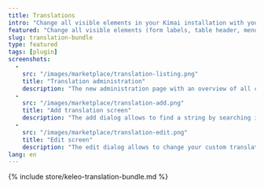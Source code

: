 ```yaml
---
title: Translations
intro: "Change all visible elements in your Kimai installation with your own translations"
featured: "Change all visible elements (form labels, table header, menu items ...) in your Kimai installation with your own translations"
slug: translation-bundle
type: featured
tags: [plugin]
screenshots:
  -  
    src: "/images/marketplace/translation-listing.png"
    title: "Translation administration"
    description: "The new administration page with an overview of all changed translations"
  - 
    src: "/images/marketplace/translation-add.png"
    title: "Add translation screen"
    description: "The add dialog allows to find a string by searching its content"
  - 
    src: "/images/marketplace/translation-edit.png"
    title: "Edit screen"
    description: "The edit dialog allows to change your custom translation"
lang: en
---
```


{% include store/keleo-translation-bundle.md %}
